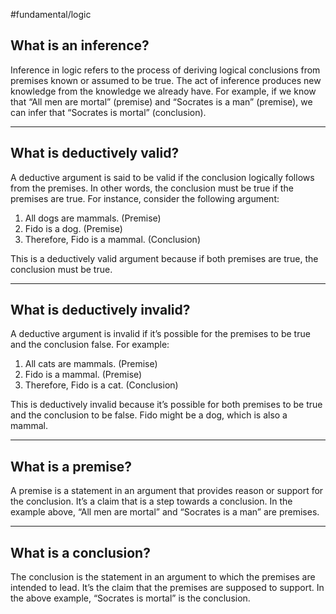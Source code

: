 #fundamental/logic

## What is an inference?

Inference in logic refers to the process of deriving logical conclusions from premises known or assumed to be true. The act of inference produces new knowledge from the knowledge we already have. For example, if we know that “All men are mortal” (premise) and “Socrates is a man” (premise), we can infer that “Socrates is mortal” (conclusion).

---

## What is deductively valid?

A deductive argument is said to be valid if the conclusion logically follows from the premises. In other words, the conclusion must be true if the premises are true. For instance, consider the following argument:

1. All dogs are mammals. (Premise)
2. Fido is a dog. (Premise)
3. Therefore, Fido is a mammal. (Conclusion)

This is a deductively valid argument because if both premises are true, the conclusion must be true.

---

## What is deductively invalid?

A deductive argument is invalid if it’s possible for the premises to be true and the conclusion false. For example:

1. All cats are mammals. (Premise)
2. Fido is a mammal. (Premise)
3. Therefore, Fido is a cat. (Conclusion)

This is deductively invalid because it’s possible for both premises to be true and the conclusion to be false. Fido might be a dog, which is also a mammal.

---

## What is a premise?

A premise is a statement in an argument that provides reason or support for the conclusion. It’s a claim that is a step towards a conclusion. In the example above, “All men are mortal” and “Socrates is a man” are premises.

---

## What is a conclusion?

The conclusion is the statement in an argument to which the premises are intended to lead. It’s the claim that the premises are supposed to support. In the above example, “Socrates is mortal” is the conclusion.
